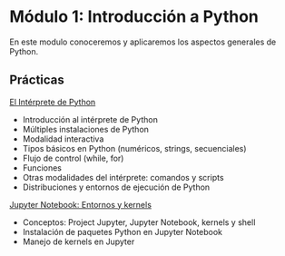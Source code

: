 # Módulo 1: Introducción a Python

En este modulo conoceremos y aplicaremos los aspectos generales de Python.
## Prácticas


[El Intérprete de Python](repl_lab.ipynb)
* Introducción al intérprete de Python
* Múltiples instalaciones de Python
* Modalidad interactiva
* Tipos básicos en Python (numéricos, strings, secuenciales)
* Flujo de control (while, for)
* Funciones
* Otras modalidades del intérprete: comandos y scripts
* Distribuciones y entornos de ejecución de Python

[Jupyter Notebook: Entornos y kernels](jupyter_intro.ipynb)
* Conceptos: Project Jupyter, Jupyter Notebook, kernels y shell
* Instalación de paquetes Python en Jupyter Notebook
* Manejo de kernels en Jupyter
